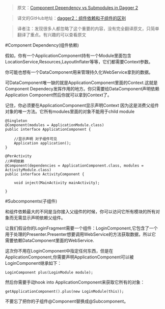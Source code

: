 >原文：[Component Dependency vs Submodules in Dagger 2](http://jellybeanssir.blogspot.my/2015/05/component-dependency-vs-submodules-in.html)

>译文的GitHub地址：[dagger2：组件依赖和子组件的区别](https://github.com/thinkSky1206/android-blog/blob/master/Android%20GridLayout.md)

>译者注：发现很多人都忽略了这个重要的内容，没有完全翻译原文，只简单翻译了重点。有兴趣的可以查看原文

#Component Dependency(组件依赖)

假如，你有一个ApplicationComponent持有一个Module里面包含LocationService,Resources,LayoutInflater等等，它们都需要Context参数。

你可能也想有一个DataComponent用来管理持久化WebService拿到的数据。

可DataComponent唯一缺的就是ApplicationComponent里面的Context.这就是Component Dependecy发挥作用的地方。你只需要给DataComponent声明依赖Application Component然后你就可以拿到Context了。

记住，你必须要在ApplicationComponent显示声明Context 因为这是消费父组件对象的唯一方法。它所有modules里面的对象不能用于child module

	@Singleton
	@Component(modules = ApplicationModule.class)
	public interface ApplicationComponent {
	
		//显示声明 对子组件可见
	    Application application();
	}

	@PerActivity
	//声明依赖
	@Component(dependencies = ApplicationComponent.class, modules = ActivityModule.class)
	public interface ActivityComponent {
	
	    void inject(MainActivity mainActivity);
	
	}

#Subcomponents(子组件)

和组件依赖最大的不同是当你接入父组件的时候，你可以访问它所有模块的所有对象而无需显示声明依赖父组件。

让我们假设你的LoginFragment需要一个组件：LoginComponent,它包含了一个用于处理的Presenter.Presenter想要调用WebService的方法获取数据，所以它需要依赖DataComponent里面的WebService.

这次你不用在LoginComponent中指定任何东西，但是在ApplicationComponent,你需要声明ApplicationComponent可以被LoginComponent继承如下：

	LoginComponent plus(LoginModule module);

然后你需要手动hook into ApplicationComponent来获取它所有的对象：

	getApplicationComponent().plus(new LoginModule(this));

不要忘了把你的子组件@Component替换成@Subcomponent。